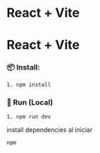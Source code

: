 # React + Vite
# React + Vite

### 📦 Install:
```
1. npm install
```

### 🏃 Run (Local)

```
1. npm run dev

```

install dependencies al iniciar

```
npm

```
